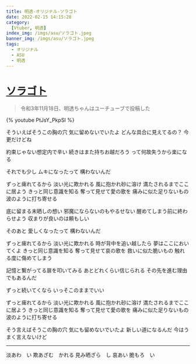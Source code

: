 ```yaml
---
title: 明透-オリジナル-ソラゴト
date: 2022-02-15 14:15:28
category:
  [Vtuber, 明透]
index_img: /imgs/asu/ソラゴト.jpeg
banner_img: /imgs/asu/ソラゴト.jpeg
tags:
  - オリジナル
  - ASU
  - 明透
---
```


<script src='/js/diy/resize-ifram.js'></script>

# [ソラゴト](https://www.youtube.com/watch?v=PtJsY_PkpSI)

> 令和3年11月18日、明透ちゃんはユーチューブで投稿した

{% youtube PtJsY_PkpSI %}

そういえばそうこの胸の穴
気に留めないでいたよ
どんな具合に見えてるの？
今更だけどね

約束じゃない想定内で辛い
続きはまた持ちお越だろう
って何故失うから楽になる

それでも少し
ムキになったって
構わないんだ

ずっと痺れてるから
淡い光に欺かれる
風に抱かれ砂に溶け
満たされるまでここに居よう
きっと同じ意識を知る
奪って見せて愛の歌を
痛みに似た足りないもの
波のように打ち寄せる

底に留まる未晒しの想い
邪魔にならないのもやるせない
醒めてしまう前に終わらせよう
収まりが良いのは頼もしい

そのあと
愛しくなったって
構わないんだ

ずっと痺れてるから
淡い光に欺かれる
時が背中を追い越したら
夢はここにおいてくよ
きっと同じ意識を知る
奪って見せて哀の歌を
救いに似た脆いもの
触れる度に傷めてしまう

記憶と繋がってる扉を叩いてみる
あとどれくらい信じられる
その先を進む理由でもあるんだ

ずっと続いてくなら
いっそこのままでいい

ずっと痺れてるから
淡い光に欺かれる
風に抱かれ砂に溶け
満たされるまでここに居よう
きっと同じ意識を知る
奪って見せて愛の歌を
痛みに似た足りないもの
波のように打ち寄せる

そう言えばそうこの胸の穴
気にも留めないでいたよ
新しい道になるんだ
今はうまく言えないけど

- - -

淡あわ　い
欺あざむ　かれる
見み晒ざら　し
哀あい
脆もろ　い
